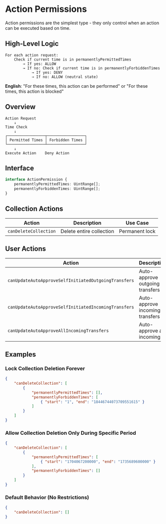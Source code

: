 # Action Permissions

Action permissions are the simplest type - they only control when an action can be executed based on time.

## High-Level Logic

```
For each action request:
    Check if current time is in permanentlyPermittedTimes
        → If yes: ALLOW
        → If no: Check if current time is in permanentlyForbiddenTimes
            → If yes: DENY
            → If no: ALLOW (neutral state)
```

**English**: "For these times, this action can be performed" or "For these times, this action is blocked"

## Overview

```
Action Request
    ↓
Time Check
    ↓
┌─────────────────┬─────────────────┐
│ Permitted Times │ Forbidden Times │
└─────────────────┴─────────────────┘
    ↓
Execute Action    Deny Action
```

## Interface

```typescript
interface ActionPermission {
    permanentlyPermittedTimes: UintRange[];
    permanentlyForbiddenTimes: UintRange[];
}
```

## Collection Actions

| Action                | Description              | Use Case       |
| --------------------- | ------------------------ | -------------- |
| `canDeleteCollection` | Delete entire collection | Permanent lock |

## User Actions

| Action                                               | Description                     | Use Case         |
| ---------------------------------------------------- | ------------------------------- | ---------------- |
| `canUpdateAutoApproveSelfInitiatedOutgoingTransfers` | Auto-approve outgoing transfers | User convenience |
| `canUpdateAutoApproveSelfInitiatedIncomingTransfers` | Auto-approve incoming transfers | User convenience |
| `canUpdateAutoApproveAllIncomingTransfers`           | Auto-approve all incoming       | User convenience |

## Examples

### Lock Collection Deletion Forever

```json
{
    "canDeleteCollection": [
        {
            "permanentlyPermittedTimes": [],
            "permanentlyForbiddenTimes": [
                { "start": "1", "end": "18446744073709551615" }
            ]
        }
    ]
}
```

### Allow Collection Deletion Only During Specific Period

```json
{
    "canDeleteCollection": [
        {
            "permanentlyPermittedTimes": [
                { "start": "1704067200000", "end": "1735689600000" }
            ],
            "permanentlyForbiddenTimes": []
        }
    ]
}
```

### Default Behavior (No Restrictions)

```json
{
    "canDeleteCollection": []
}
```
